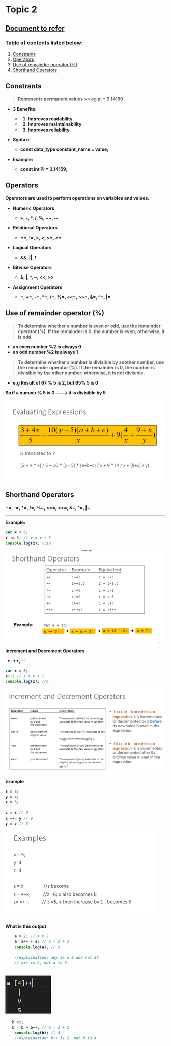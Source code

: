 # Topic 2

## [Document to refer](../School%20Notes/Topic%202%20Operators%20&%20Selections(I)v1.pdf)

### Table of contents listed below:
1. [Constrains](#Constrains) 
2. [Operators](#Operators)
3. [Use of remainder operator (%)](#Roperator)
4. [Shorthand Operators](#Short)


<h2 id ="Constrains" > Constrants
<h4>

>Represents permanent values
    >> eg pi = 3.14159

- 3 Benefits:
    - 1. Improves readability
    - 2. Improves maintainability
    - 3. Improves reliability

- Syntax:
    - const data_type constant_name = value;

- Example:
    - const int PI = 3.14159;


<h2 id="Operators"> Operators
<h4>

Operators are used to perform operations on variables and values.



- Numeric Operators
    - +, -, *, /, %, ++, --

- Relational Operators
    - ==, !=, >, <, >=, <=

- Logical Operators
    - &&, ||, !

- Bitwise Operators
    - &, |, ^, ~, <<, >>

- Assignment Operators
    - =, +=, -=, *=, /=, %=, <<=, >>=, &=, ^=, |=


<h2 id= Roperator> Use of remainder operator (%)
<h4>

> To determine whether a number is even or odd, use the remainder operator (%). If the remainder is 0, the number is even; otherwise, it is odd.

- an even number %2 is always 0
- an odd number %2 is always 1

> To determine whether a number is divisible by another number, use the remainder operator (%). If the remainder is 0, the number is divisible by the other number; otherwise, it is not divisible.

- e.g Result of 67 % 5 is 2, but 65% 5 is 0

So if a numver % 5 is 0 ---> it is divisible by 5


![ ](Images/3.PNG)

<h2 id="Short"> Shorthand Operators

<h4>

 +=, -=, *=, /=, %=, <<=, >>=, &=, ^=, |=
 
-------------------------
Example:

``` javascript
var x = 5;
x += 5; // x = x + 5
console.log(x); //10
```
![Alt text](Images/4.PNG)

Increment and Decrement Operators

- ++, --

``` javascript
var x = 5;
x++; // x = x + 1
console.log(x); //6
```

![Alt text](Images/5.PNG)


Example 

``` javascript
x = 5;
y = 4;
z = 3;

z = x // 5
x ++= y // 9
y = z // 5
```
![Alt text](Images/6.PNG)


What is this output
    
``` javascript
    a = 2; // a = 2
    a= a++ + a; // a = 2 + 3
    console.log(a); // 5

    //explaination: why is a 3 and not 2?
    // a++ is 2, but a is 3
    
```
![Alt text](Images/7.PNG)

``` javascript
   b =2;
   b = b + b++; // b = 2 + 2
    console.log(b); // 4
    //explaination: b++ is 2, but b is 4
``` 
